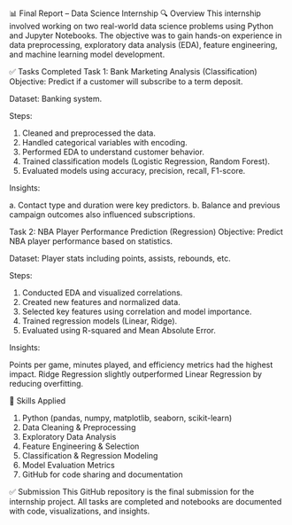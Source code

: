📊 Final Report – Data Science Internship
🔍 Overview
This internship involved working on two real-world data science problems using Python and Jupyter Notebooks. 
The objective was to gain hands-on experience in data preprocessing, exploratory data analysis (EDA), feature engineering, and machine learning model development.

✅ Tasks Completed
Task 1: Bank Marketing Analysis (Classification)
Objective: Predict if a customer will subscribe to a term deposit.

Dataset: Banking system.

Steps:

1. Cleaned and preprocessed the data.
2. Handled categorical variables with encoding.
3. Performed EDA to understand customer behavior.
4. Trained classification models (Logistic Regression, Random Forest).
5. Evaluated models using accuracy, precision, recall, F1-score.

Insights:

a. Contact type and duration were key predictors.
b. Balance and previous campaign outcomes also influenced subscriptions.

Task 2: NBA Player Performance Prediction (Regression)
Objective: Predict NBA player performance based on statistics.

Dataset: Player stats including points, assists, rebounds, etc.

Steps:

1. Conducted EDA and visualized correlations.
2. Created new features and normalized data.
3. Selected key features using correlation and model importance.
4. Trained regression models (Linear, Ridge).
5. Evaluated using R-squared and Mean Absolute Error.

Insights:

Points per game, minutes played, and efficiency metrics had the highest impact.
Ridge Regression slightly outperformed Linear Regression by reducing overfitting.

🧠 Skills Applied
1. Python (pandas, numpy, matplotlib, seaborn, scikit-learn)
2. Data Cleaning & Preprocessing
3. Exploratory Data Analysis
4. Feature Engineering & Selection
5. Classification & Regression Modeling
6. Model Evaluation Metrics
7. GitHub for code sharing and documentation

✅ Submission
This GitHub repository is the final submission for the internship project. 
All tasks are completed and notebooks are documented with code, visualizations, and insights.
